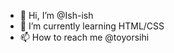 - 👋 Hi, I’m @Ish-ish
- 🌱 I’m currently learning HTML/CSS
- 📫 How to reach me @toyorsihi

<!---
Ish-ish/Ish-ish is a ✨ special ✨ repository because its `README.md` (this file) appears on your GitHub profile.
You can click the Preview link to take a look at your changes.
--->
